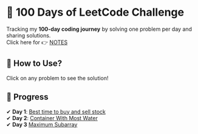 # 🚀 100 Days of LeetCode Challenge  

Tracking my **100-day coding journey** by solving one problem per day and sharing solutions.  
Click here for 👉 [NOTES](notes.md)
<br>
## 📌 How to Use?  
Click on any problem to see the solution!

## 📅 Progress  
✔ **Day 1**: [Best time to buy and sell stock](Best_time_to_buy_and_sell_stock_01_solution.cpp) <br>
✔ **Day 2**: [Container With Most Water](container_with_most_water_solution.cpp)<br>
✔ **Day 3** [Maximum Subarray](Maximum_subarray_solution.cpp)

